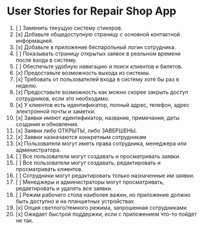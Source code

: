 # User Stories for Repair Shop App

1. [ ] Заменить текущую систему стикеров.
2. [x] Добавьте общедоступную страницу с основной контактной информацией.
3. [x] Добавьте в приложение беспарольный логин сотрудника.
4. [ ] Показывать страницу открытых заявок в реальном времени после входа в систему.
5. [ ] Обеспечьте удобную навигацию и поиск клиентов и билетов.
6. [x] Предоставьте возможность выхода из системы.
7. [x] Требовать от пользователей входа в систему хотя бы раз в неделю.
8. [x] Предоставьте возможность как можно скорее закрыть доступ сотрудников, если это необходимо.
9. [x] У клиентов есть идентификатор, полный адрес, телефон, адрес электронной почты и заметки.
10. [x] Заявки имеют идентификатор, название, примечания, даты создания и обновления.
11. [x] Заявки либо ОТКРЫТЫ, либо ЗАВЕРШЕНЫ.
12. [x] Заявки назначаются конкретным сотрудникам
13. [x] Пользователи могут иметь права сотрудника, менеджера или администратора.
14. [ ] Все пользователи могут создавать и просматривать заявки.
15. [ ] Все пользователи могут создавать, редактировать и просматривать клиентов.
16. [ ] Сотрудники могут редактировать только назначенные им заявки.
17. [ ] Менеджеры и администраторы могут просматривать, редактировать и удалять все заявки.
18. [ ] Режим рабочего стола наиболее важен, но приложение должно быть доступно и на планшетных устройствах.
19. [x] Опция светлого/темного режима, запрошенная сотрудниками
20. [x] Ожидает быстрой поддержки, если с приложением что-то пойдет не так.

